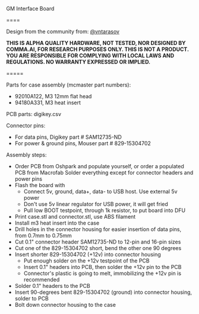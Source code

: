 GM Interface Board

====

Design from the community from: [@vntarasov](https://github.com/vntarasov)

**THIS IS ALPHA QUALITY HARDWARE, NOT TESTED, NOR DESIGNED BY COMMA.AI, FOR RESEARCH PURPOSES ONLY. THIS IS NOT A PRODUCT.
YOU ARE RESPONSIBLE FOR COMPLYING WITH LOCAL LAWS AND REGULATIONS.
NO WARRANTY EXPRESSED OR IMPLIED.**

=====

Parts for case assembly (mcmaster part numbers):
- 92010A122, M3 12mm flat head
- 94180A331, M3 heat insert

PCB parts: digikey.csv

Connector pins:
- For data pins, Digikey part # SAM12735-ND
- For power & ground pins, Mouser part # 829-15304702

Assembly steps:
- Order PCB from Oshpark and populate yourself, or order a populated PCB from Macrofab
  Solder everything except for connector headers and power pins
- Flash the board with
  - Connect 5v, ground, data+, data- to USB host. Use external 5v power
  - Don't use 5v linear regulator for USB power, it will get fried
  - Pull low BOOT testpoint, through 1k resistor, to put board into DFU
- Print case.stl and connector.stl, use ABS filament
- Install m3 heat insert into the case
- Drill holes in the connector housing for easier insertion of data pins, from 0.7mm to 0.75mm
- Cut 0.1" connector header SAM12735-ND to 12-pin and 16-pin sizes
- Cut one of the 829-15304702 short, bend the other one 90 degrees
- Insert shorter 829-15304702 (+12v) into connector housing
  - Put enough solder on the +12v testpoint of the PCB
  - Insert 0.1" headers into PCB, then solder the +12v pin to the PCB
  - Connector's plastic is going to melt, immobilizing the +12v pin is recommended
- Solder 0.1" headers to the PCB
- Insert 90-degrees bent 829-15304702 (ground) into connector housing, solder to PCB
- Bolt down connector housing to the case
